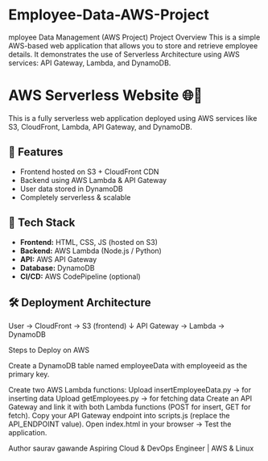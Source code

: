 # Employee-Data-AWS-Project
mployee Data Management (AWS Project)  Project Overview This is a simple AWS-based web application that allows you to store and retrieve employee details. It demonstrates the use of Serverless Architecture using AWS services: API Gateway, Lambda, and DynamoDB.
# AWS Serverless Website 🌐🚀

This is a fully serverless web application deployed using AWS services like S3, CloudFront, Lambda, API Gateway, and DynamoDB.

## 🌟 Features

- Frontend hosted on S3 + CloudFront CDN
- Backend using AWS Lambda & API Gateway
- User data stored in DynamoDB
- Completely serverless & scalable

## 🧰 Tech Stack

- **Frontend:** HTML, CSS, JS (hosted on S3)
- **Backend:** AWS Lambda (Node.js / Python)
- **API:** AWS API Gateway
- **Database:** DynamoDB
- **CI/CD:** AWS CodePipeline (optional)

## 🛠️ Deployment Architecture

User → CloudFront → S3 (frontend)
↓
API Gateway → Lambda → DynamoDB

Steps to Deploy on AWS

Create a DynamoDB table named employeeData with employeeid as the primary key.

Create two AWS Lambda functions:
Upload insertEmployeeData.py → for inserting data
Upload getEmployees.py → for fetching data
Create an API Gateway and link it with both Lambda functions (POST for insert, GET for fetch).
Copy your API Gateway endpoint into scripts.js (replace the API_ENDPOINT value).
Open index.html in your browser → Test the application.

Author saurav gawande
Aspiring Cloud & DevOps Engineer | AWS & Linux 
